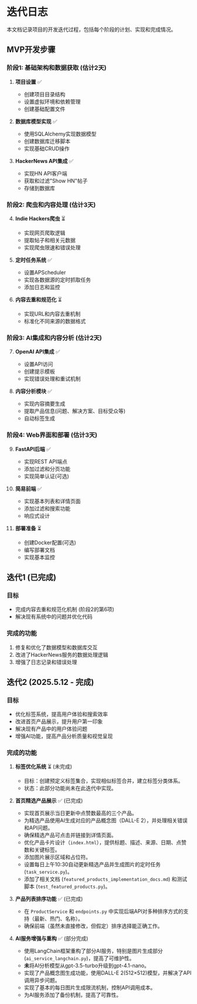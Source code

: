 # 迭代日志

本文档记录项目的开发迭代过程，包括每个阶段的计划、实现和完成情况。

## MVP开发步骤

### 阶段1: 基础架构和数据获取 (估计2天)

1. **项目设置** ✅
   - 创建项目目录结构
   - 设置虚拟环境和依赖管理
   - 创建基础配置文件

2. **数据库模型实现** ✅
   - 使用SQLAlchemy实现数据模型
   - 创建数据库迁移脚本
   - 实现基础CRUD操作

3. **HackerNews API集成** ✅
   - 实现HN API客户端
   - 获取和过滤"Show HN"帖子
   - 存储到数据库

### 阶段2: 爬虫和内容处理 (估计3天)

4. **Indie Hackers爬虫** ⏳
   - 实现网页爬取逻辑
   - 提取帖子和相关元数据
   - 实现爬虫限速和错误处理

5. **定时任务系统** ✅
   - 设置APScheduler
   - 实现各数据源的定时抓取任务
   - 添加日志和监控

6. **内容去重和规范化** ⏳
   - 实现URL和内容去重机制
   - 标准化不同来源的数据格式

### 阶段3: AI集成和内容分析 (估计2天)

7. **OpenAI API集成** ✅
   - 设置API访问
   - 创建提示模板
   - 实现错误处理和重试机制

8. **内容分析模块** ✅
   - 实现内容摘要生成
   - 提取产品信息(问题、解决方案、目标受众等)
   - 自动标签生成

### 阶段4: Web界面和部署 (估计3天)

9. **FastAPI后端** ✅
   - 实现REST API端点
   - 添加过滤和分页功能
   - 实现简单认证(可选)

10. **简易前端** ✅
    - 实现基本列表和详情页面
    - 添加过滤和搜索功能
    - 响应式设计

11. **部署准备** ⏳
    - 创建Docker配置(可选)
    - 编写部署文档
    - 实现基本监控

## 迭代1 (已完成)

### 目标
- 完成内容去重和规范化机制 (阶段2的第6项)
- 解决现有系统中的问题并优化代码

### 完成的功能
1. 修复和优化了数据模型和数据库交互
2. 改进了HackerNews服务的数据处理逻辑
3. 增强了日志记录和错误处理

## 迭代2 (2025.5.12 - 完成)

### 目标
- 优化标签系统，提高用户体验和搜索效率
- 改进首页产品展示，提升用户第一印象
- 解决现有产品中的用户体验问题
- 增强AI功能，提高产品分析质量和视觉呈现

### 完成的功能
1. **标签优化系统** ⏳ (未完成)
   - 目标：创建预定义标签集合，实现相似标签合并，建立标签分类体系。
   - 状态：此部分功能尚未在此迭代中实现。
   
2. **首页精选产品展示** ✅ (已完成)
   - 实现首页展示当日更新中点赞数最高的三个产品。
   - 为精选产品使用AI生成对应的产品概念图（DALL-E 2），并处理相关错误和API问题。
   - 确保精选产品可点击并链接到详情页面。
   - 优化产品卡片设计（`index.html`），提供标题、描述、来源、日期、点赞数和关键标签。
   - 添加图片展示区域和占位符。
   - 设置每日上午10:30自动更新精选产品并生成图片的定时任务 (`task_service.py`)。
   - 添加了相关文档 (`featured_products_implementation_docs.md`) 和测试脚本 (`test_featured_products.py`)。
   
3. **产品列表排序功能** ✅ (已完成)
   - 在 `ProductService` 和 `endpoints.py` 中实现后端API对多种排序方式的支持（最新、热门、名称）。
   - 确保前端（虽然未直接修改，但假定）排序选择能正确工作。

4. **AI服务增强与重构** ✅ (部分完成)
   - 使用LangChain框架重构了部分AI服务，特别是图片生成部分 (`ai_service_langchain.py`)，提高了可维护性。
   - **未**将AI分析模型从gpt-3.5-turbo升级到gpt-4.1-nano。
   - 实现了产品概念图生成功能，使用DALL-E 2(512×512)模型，并解决了API调用异步问题。
   - 实现了基本的每日图片生成限流机制，控制API调用成本。
   - 为AI服务添加了备份机制，提高了可靠性。 